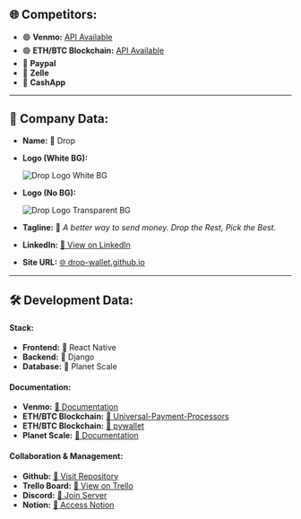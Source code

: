 ## 🌐 Competitors:

- 🟢 **Venmo:** [API Available](#)
- 🟢 **ETH/BTC Blockchain:** [API Available](#)
- 🔵 **Paypal**
- 🔵 **Zelle**
- 🔵 **CashApp**

---

## 🏢 Company Data:

- **Name:** 🎉 Drop
- **Logo (White BG):** 

  ![Drop Logo White BG](https://tinyurl.com/drop-logo-wht)
- **Logo (No BG):** 

  ![Drop Logo Transparent BG](https://tinyurl.com/drop-logo-none)
- **Tagline:** 🌟 _A better way to send money. Drop the Rest, Pick the Best._
- **LinkedIn:** [🔗 View on LinkedIn](https://www.linkedin.com/company/drop-wallet/about/?viewAsMember=true)
- **Site URL:** [🌐 drop-wallet.github.io](https://drop-wallet.github.io)

---

## 🛠 Development Data:

#### Stack:
- **Frontend:** 🎨 React Native
- **Backend:** 🔧 Django
- **Database:** 💾 Planet Scale
        
#### Documentation:
- **Venmo:** [📔 Documentation](https://pypi.org/project/venmo-api/)
- **ETH/BTC Blockchain:** [📔 Universal-Payment-Processors](https://github.com/nathanielangafor/Universal-Payment-Processors)
- **ETH/BTC Blockchain:** [📔 pywallet](https://pypi.org/project/pywallet/)
- **Planet Scale:** [📔 Documentation](https://planetscale.com/docs)

#### Collaboration & Management:
- **Github:** [📁 Visit Repository](https://github.com/drop-wallet)
- **Trello Board:** [📌 View on Trello](https://tinyurl.com/drop-trello-board)
- **Discord:** [💬 Join Server](https://discord.gg/r9dmsSQVvp)
- **Notion:** [📝 Access Notion](https://tinyurl.com/drop-notion)
